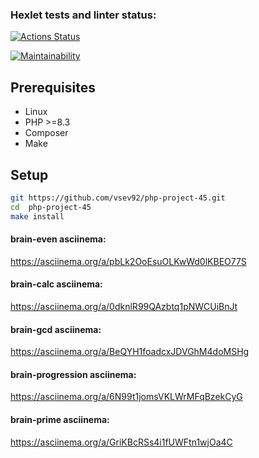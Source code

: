 ### Hexlet tests and linter status:
[![Actions Status](https://github.com/vsev92/php-project-45/actions/workflows/hexlet-check.yml/badge.svg)](https://github.com/vsev92/php-project-45/actions)

[![Maintainability](https://api.codeclimate.com/v1/badges/243347bed6d5b2d02cde/maintainability)](https://codeclimate.com/github/vsev92/php-project-45/maintainability)


## Prerequisites

* Linux
* PHP >=8.3
* Composer
* Make

## Setup

```bash
git https://github.com/vsev92/php-project-45.git
cd  php-project-45
make install
```

#### brain-even asciinema:
https://asciinema.org/a/pbLk2OoEsuOLKwWd0lKBEO77S

#### brain-calc asciinema:
https://asciinema.org/a/0dknlR99QAzbtq1pNWCUiBnJt

#### brain-gcd asciinema:
https://asciinema.org/a/BeQYH1foadcxJDVGhM4doMSHg

#### brain-progression asciinema:
https://asciinema.org/a/6N99t1jomsVKLWrMFqBzekCyG

#### brain-prime asciinema:
https://asciinema.org/a/GriKBcRSs4i1fUWFtn1wjOa4C


